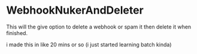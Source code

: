 # WebhookNukerAndDeleter

This will the give option to delete a webhook or spam it then delete it when finished.

i made this in like 20 mins or so (i just started learning batch kinda)
